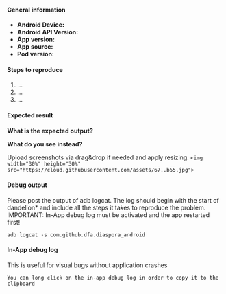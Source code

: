 #### General information


* **Android Device:**
* **Android API Version:** 
* **App version:**
* **App source:**
* **Pod version:**


<!--
I have:

- At least version 0.2.0 installed, see About-> Debug. If it is not visible you have an very old version, and 
  your issue will be closed.
- searched open and closed issues for duplicates
- read <https://github.com/Diaspora-for-Android/dandelion/blob/master/CONTRIBUTING.md>
- not submitted translations - see [Crowdin](https://crowdin.com/project/diaspora-for-android/invite)  
-->

#### Steps to reproduce

1. …
2. …
3. …


#### Expected result
**What is the expected output?** 

**What do you see instead?**


Upload screenshots via drag&drop if needed and apply resizing:
`<img width="30%" height="30%" src="https://cloud.githubusercontent.com/assets/67..b55.jpg">`


#### Debug output

Please post the output of adb logcat. The log should begin with the start of dandelion* and include all the steps it takes to reproduce the problem.
IMPORTANT: In-App debug log must be activated and the app restarted first!

````
adb logcat -s com.github.dfa.diaspora_android
````

#### In-App debug log

This is useful for visual bugs without application crashes

````
You can long click on the in-app debug log in order to copy it to the clipboard
````
